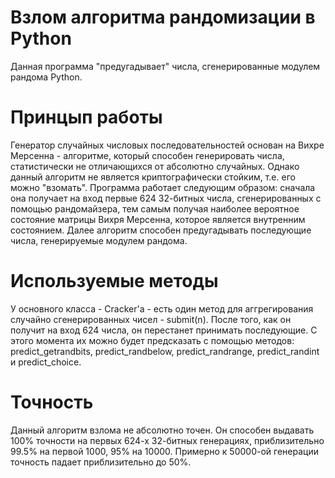 # Взлом алгоритма рандомизации в Python

Данная программа "предугадывает" числа, сгенерированные модулем рандома Python.

# Принцып работы

Генератор случайных числовых последовательностей основан на Вихре Мерсенна - алгоритме, который способен генерировать числа, статистически не отличающихся от абсолютно случайных. Однако данный алгоритм не является криптографически стойким, т.е. его можно "взомать".
Программа работает следующим образом: сначала она получает на вход первые 624 32-битных числа, сгенерированных с помощью рандомайзера, тем самым получая наиболее вероятное состояние матрицы Вихря Мерсенна, которое является внутренним состоянием. Далее алгоритм способен предугадывать последующие числа, генерируемые модулем рандома.

# Используемые методы

У основного класса - Cracker'а - есть один метод для аггрегирования случайно сгенерированных чисел - submit(n). После того, как он получит на вход 624 числа, он перестанет принимать последующие. С этого момента их можно будет предсказать с помощью методов: predict_getrandbits, predict_randbelow, predict_randrange, predict_randint и predict_choice.

# Точность 

Данный алгоритм взлома не абсолютно точен. Он способен выдавать 100% точности на первых 624-х 32-битных генерациях, приблизительно 99.5% на первой 1000, 95% на 10000. Примерно к 50000-ой генерации точность падает приблизительно до 50%.
